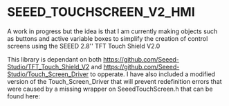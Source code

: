 # SEEED_TOUCHSCREEN_V2_HMI
A work in progress but the idea is that I am currently making objects such as buttons and 
active variable boxes to simplify the creation of control screens using the SEEED 2.8'' 
TFT Touch Shield V2.0

This library is dependant on both https://github.com/Seeed-Studio/TFT_Touch_Shield_V2 
and https://github.com/Seeed-Studio/Touch_Screen_Driver to opperate. I have also included
a modified version of the Touch_Screen_Driver that will prevent redefinition errors that
were caused by a missing wrapper on SeeedTouchScreen.h that can be found here: 
